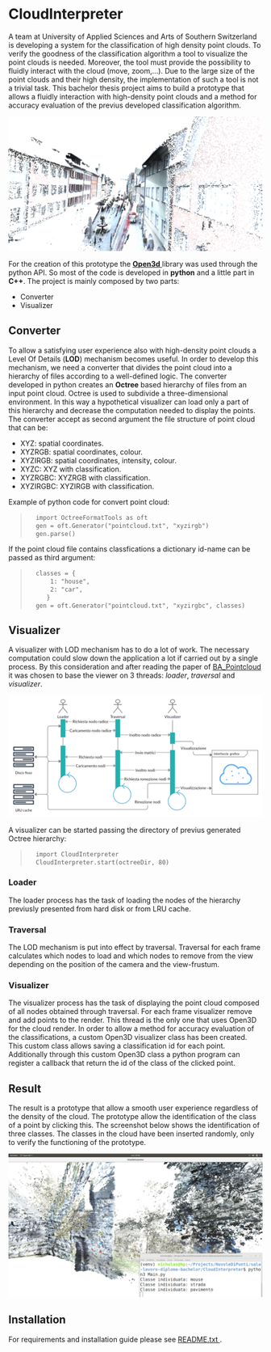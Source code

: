 # CloudInterpreter
A team at University of Applied Sciences and Arts of Southern Switzerland is developing a system for the classification of high density point clouds. To verify the goodness of the classification algorithm a tool to visualize the point clouds is needed. Moreover, the tool must provide the possibility to fluidly interact with the cloud (move, zoom,...). Due to the large size of the point clouds and their high density, the implementation of such a tool is not a trivial task. This bachelor thesis project aims to build a prototype that allows a fluidly interaction with high-density point clouds and a method for accuracy evaluation of the previus developed classification algorithm.

<p align="center">
  <img src="https://github.com/nicholasala/CloudInterpreter/blob/master/images/lod.png">
</p>

For the creation of this prototype the <a href="https://github.com/intel-isl/Open3D"> **Open3d** </a> library was used through the python API. So most of the code is developed in **python** and a little part in **C++**. The project is mainly composed by two parts:

  * Converter
  * Visualizer

## Converter
To allow a satisfying user experience also with high-density point clouds a Level Of Details (**LOD**) mechanism becomes useful. In order to develop this mechanism, we need a converter that divides the point cloud into a hierarchy of files according to a well-defined logic. The converter developed in python creates an **Octree** based hierarchy of files from an input point cloud. Octree is used to subdivide a three-dimensional environment. In this way a hypothetical visualizer can load only a part of this hierarchy and decrease the computation needed to display the points. The converter accept as second argument the file structure of point cloud that can be:

  * XYZ: spatial coordinates.
  * XYZRGB: spatial coordinates, colour.
  * XYZIRGB: spatial coordinates, intensity, colour.
  * XYZC: XYZ with classification.
  * XYZRGBC: XYZRGB with classification.
  * XYZIRGBC: XYZIRGB with classification.

Example of python code for convert point cloud:

>	    import OctreeFormatTools as oft
>	    gen = oft.Generator("pointcloud.txt", "xyzirgb")
>	    gen.parse()

If the point cloud file contains classfications a dictionary id-name can be passed as third argument:

>	    classes = {
>	        1: "house",
>	        2: "car",
>	       }
>	    gen = oft.Generator("pointcloud.txt", "xyzirgbc", classes)

## Visualizer
A visualizer with LOD mechanism has to do a lot of work. The necessary computation could slow down the application a lot if carried out by a single process. By this consideration and after reading the paper of <a href="https://github.com/SFraissTU/BA_PointCloud"> BA_Pointcloud </a> it was chosen to base the viewer on 3 threads: *loader*, *traversal* and *visualizer*.

<p align="center">
  <img src="https://github.com/nicholasala/CloudInterpreter/blob/master/images/Multithreading.png">
</p>

A visualizer can be started passing the directory of previus generated Octree hierarchy:

>	    import CloudInterpreter
>	    CloudInterpreter.start(octreeDir, 80)

### Loader
The loader process has the task of loading the nodes of the hierarchy previusly presented from hard disk or from LRU cache.

### Traversal
The LOD mechanism is put into effect by traversal. Traversal for each frame calculates which nodes to load and which nodes to remove from the view depending on the position of the camera and the view-frustum.

### Visualizer
The visualizer process has the task of displaying the point cloud composed of all nodes obtained through traversal. For each frame visualizer remove and add points to the render. This thread is the only one that uses Open3D for the cloud render. In order to allow a method for accuracy evaluation of the classifications, a custom Open3D visualizer class has been created. This custom class allows saving a classification id for each point. Additionally through this custom Open3D class a python program can register a callback that return the id of the class of the clicked point.

## Result
The result is a prototype that allow a smooth user experience regardless of the density of the cloud. The prototype allow the identification of the class of a point by clicking this. The screenshot below shows the identification of three classes. The classes in the cloud have been inserted randomly, only to verify the functioning of the prototype.

<p align="center">
  <img src="https://github.com/nicholasala/CloudInterpreter/blob/master/images/rilclass.png">
</p>

## Installation
For requirements and installation guide please see <a href="https://github.com/nicholasala/CloudInterpreter/blob/master/README.txt"> README.txt </a>.
